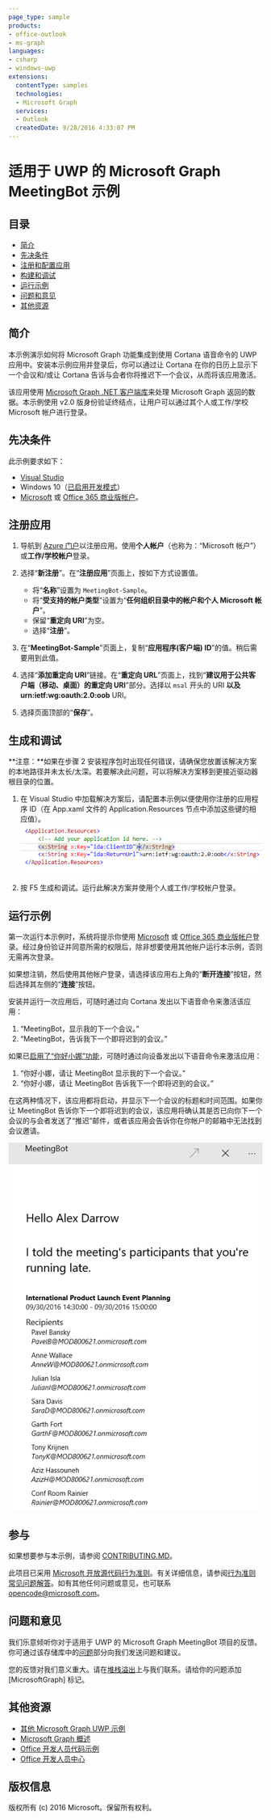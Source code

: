 ```yaml
---
page_type: sample
products:
- office-outlook
- ms-graph
languages:
- csharp
- windows-uwp
extensions:
  contentType: samples
  technologies:
  - Microsoft Graph 
  services:
  - Outlook
  createdDate: 9/28/2016 4:33:07 PM
---
```

# 适用于 UWP 的 Microsoft Graph MeetingBot 示例

## 目录

* [简介](#introduction)
* [先决条件](#prerequisites)
* [注册和配置应用](#register)
* [构建和调试](#build)
* [运行示例](#runningsample)
* [问题和意见](#questions)
* [其他资源](#additional-resources)

<a name="introduction"></a>
## 简介

本示例演示如何将 Microsoft Graph 功能集成到使用 Cortana 语音命令的 UWP 应用中。安装本示例应用并登录后，你可以通过让 Cortana 在你的日历上显示下一个会议和/或让 Cortana 告诉与会者你将推迟下一个会议，从而将该应用激活。

该应用使用 [Microsoft Graph .NET 客户端库](https://github.com/microsoftgraph/msgraph-sdk-dotnet)来处理 Microsoft Graph 返回的数据。本示例使用 v2.0 版身份验证终结点，让用户可以通过其个人或工作/学校 Microsoft 帐户进行登录。

<a name="prerequisites"></a>
## 先决条件

此示例要求如下：  

* [Visual Studio](https://www.visualstudio.com/en-us/downloads) 
* Windows 10（[已启用开发模式](https://msdn.microsoft.com/library/windows/apps/xaml/dn706236.aspx)）
* [Microsoft](www.outlook.com) 或 [Office 365 商业版帐户](https://msdn.microsoft.com/en-us/office/office365/howto/setup-development-environment#bk_Office365Account)。

<a name="register"></a>
## 注册应用

1. 导航到 [Azure 门户](https://aka.ms/AppRegistrations)以注册应用。使用**个人帐户**（也称为：“Microsoft 帐户”）或**工作/学校帐户**登录。

2. 选择“**新注册**”。在“**注册应用**”页面上，按如下方式设置值。

    * 将“**名称**”设置为 `MeetingBot-Sample`。
    * 将“**受支持的帐户类型**”设置为“**任何组织目录中的帐户和个人 Microsoft 帐户**”。
    * 保留“**重定向 URI**”为空。
    * 选择“**注册**”。

3. 在“**MeetingBot-Sample**”页面上，复制“**应用程序(客户端) ID**”的值。稍后需要用到此值。

4. 选择“**添加重定向 URI**”链接。在“**重定向 URL**”页面上，找到“**建议用于公共客户端（移动、桌面）的重定向 URI**”部分。选择以 `msal` 开头的 URI **以及** **urn:ietf:wg:oauth:2.0:oob** URI。

5. 选择页面顶部的“**保存**”。

<a name="build"></a>
## 生成和调试

**注意：**如果在步骤 2 安装程序包时出现任何错误，请确保您放置该解决方案的本地路径并未太长/太深。若要解决此问题，可以将解决方案移到更接近驱动器根目录的位置。

1. 在 Visual Studio 中加载解决方案后，请配置本示例以便使用你注册的应用程序 ID（在 App.xaml 文件的 Application.Resources 节点中添加这些键的相应值）。
![Microsoft Graph MeetingBot 示例](/readme-images/appId_and_redirectURI.png "App.xaml 文件中的应用 ID 值")

2. 按 F5 生成和调试。运行此解决方案并使用个人或工作/学校帐户登录。

<a name="runningsample"></a>
## 运行示例

第一次运行本示例时，系统将提示你使用 [Microsoft](www.outlook.com) 或 [Office 365 商业版帐户](https://msdn.microsoft.com/en-us/office/office365/howto/setup-development-environment#bk_Office365Account)登录。经过身份验证并同意所需的权限后，除非想要使用其他帐户运行本示例，否则无需再次登录。 

如果想注销，然后使用其他帐户登录，请选择该应用右上角的“**断开连接**”按钮，然后选择其左侧的“**连接**”按钮。

安装并运行一次应用后，可随时通过向 Cortana 发出以下语音命令来激活该应用：

1. “MeetingBot，显示我的下一个会议。”
2. “MeetingBot，告诉我下一个即将迟到的会议。”

如果已[启用了“你好小娜”功能](https://www.cnet.com/how-to/how-to-enable-hey-cortana-on-windows-10/)，可随时通过向设备发出以下语音命令来激活应用：

1. “你好小娜，请让 MeetingBot 显示我的下一个会议。”
2. “你好小娜，请让 MeetingBot 告诉我下一个即将迟到的会议。”

在这两种情况下，该应用都将启动，并显示下一个会议的标题和时间范围。如果你让 MeetingBot 告诉你下一个即将迟到的会议，该应用将确认其是否已向你下一个会议的与会者发送了“推迟”邮件，或者该应用会告诉你在你帐户的邮箱中无法找到会议邀请。

![Microsoft Graph MeetingBot 示例](/readme-images/MeetingBotLateMessage.png "MeetingBot 在发送推迟邮件后")

<a name="contributing"></a>
## 参与

如果想要参与本示例，请参阅 [CONTRIBUTING.MD](/CONTRIBUTING.md)。

此项目已采用 [Microsoft 开放源代码行为准则](https://opensource.microsoft.com/codeofconduct/)。有关详细信息，请参阅[行为准则常见问题解答](https://opensource.microsoft.com/codeofconduct/faq/)。如有其他任何问题或意见，也可联系 [opencode@microsoft.com](mailto:opencode@microsoft.com)。

<a name="questions"></a>
## 问题和意见

我们乐意倾听你对于适用于 UWP 的 Microsoft Graph MeetingBot 项目的反馈。你可通过该存储库中的[问题](https://github.com/microsoftgraph/uwp-csharp-meetingbot-sample/issues)部分向我们发送问题和建议。

您的反馈对我们意义重大。请在[堆栈溢出](http://stackoverflow.com/questions/tagged/microsoftgraph)上与我们联系。请给你的问题添加 [MicrosoftGraph] 标记。

<a name="additional-resources"></a>
## 其他资源

* [其他 Microsoft Graph UWP 示例](https://github.com/microsoftgraph?utf8=%E2%9C%93&query=uwp)
* [Microsoft Graph 概述](http://graph.microsoft.io)
* [Office 开发人员代码示例](http://dev.office.com/code-samples)
* [Office 开发人员中心](http://dev.office.com/)

## 版权信息
版权所有 (c) 2016 Microsoft。保留所有权利。
